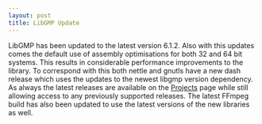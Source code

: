```yaml
---
layout: post
title: LibGMP Update
---
```


LibGMP has been updated to the latest version 6.1.2. Also with this updates comes the default use of assembly optimisations for both 32 and 64 bit systems. This results in considerable performance improvements to the library. To correspond with this both nettle and gnutls have a new dash release which uses the updates to the newest libgmp version dependency. As always the latest releases are available on the [Projects](/1-projects) page while still allowing access to any previously supported releases. The latest FFmpeg build has also been updated to use the latest versions of the new libraries as well.